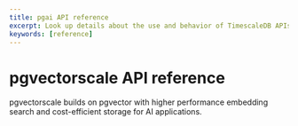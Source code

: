 ```yaml
---
title: pgai API reference
excerpt: Look up details about the use and behavior of TimescaleDB APIs
keywords: [reference]
---
```


# pgvectorscale API reference

pgvectorscale builds on pgvector with higher performance embedding search and cost-efficient storage for AI applications.


